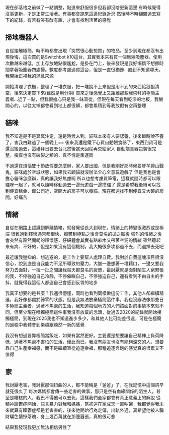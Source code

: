 現在部落格之前做了一點調整，點進來舒服很多但我卻沒啥更新這邊
有時候覺得沒事更新，才是正常生活著。有事都會跑來這邊紀錄近況
然後時不時翻閱過去寫下的紀錄，有苦有笑有酸有甜，才會有找到活著的感覺

掃地機器人
-
自從接觸極簡，時不時都會出現「突然很心動想買」的物品。至少到現在都沒有出現後悔，這次買的是Switchbot k10這台，其實我本來有買一個無線吸塵器，使用次數越來越低，加上存放地點很尷尬，是掛在門上，後來發現是我好懶惰不想挪時間拿著吸塵器四處掃。數度都考慮過買這台，但是一直很猶豫...直到不知道哪天，我開始正視我的混亂來源

開始清理了衣櫃，整理了一堆衣服，把一堆說不上來但是用不到的東西給狠狠清空，後來決定買下來(雖然是用分期)
買來之後感覺上又距離那些我崇拜的極簡主義者...近了一點，但我很擔心只是我一昧盲從，但現在每天看到乾淨的地板，我蠻開心的，以往太懶都會看到地上都很髒，都會累積到等我放假有空再整理

貓咪
-
我不知道是不是冥冥注定，還是時候未到。貓咪本來有人要認養，後來臨時說不養了，害我白難過了一個晚上==
後來我還是鐵下心買自動餵食器了，東西到貨可是還沒搬過去，這禮拜日要去台北然後當天回程再交給家人
自動餵食器包裝很完整，檢查也沒有破裂之類的，真不愧是集運商

不過還在煩惱雙十節放假要怎麼辦，家人要出國，但是我剛好那時候要肝羊蹄山戰鬼，貓咪處於空城狀態，如果我去顧貓就沒辦法全心全意玩遊戲了
但是我也是會擔心貓咪怎麼辦，真的讓我好焦慮啊
所以也想考慮買筆電，這樣就隨時都可以跟貓咪一起了，就可以隨時移動過去一邊玩遊戲一邊摸貓了
還是希望我後續可以找到便宜租金，離公司近，空間大的房子可以養貓，現在都還找不到便宜又大碗的房間，好痛苦

情緒
-
自從在網路上認識到解離情緒，就發覺從長大到現在，情緒上的轉變很激烈或是極端
很難過到釋懷通常都很快，抑鬱到極點之後會莫名的拋之腦後
強烈的情緒之後會突然有豁然開朗的釋懷感，仔細體會其實有點麻木又帶著空洞的情緒
雖然聽起來有病、不好的，但是如果沒有這個機制，我大概很多坎都過不去，而選擇去死吧

最近讓我壓抑的、想逃避的，是工作上要幫人處理自費。我對於自費這塊項目很沒信心，說到底是自我能力不足所導致的壓力，大腦一邊想著一堆藉口，一邊又要我努力去面對，一拉一扯之間讓我每天都莫名的疲憊，最討厭就是面對陌生人窮緊張的我，不停強迫自己冷靜，不停催眠自己，不停強迫自己，還有看到不由自主的手抖，就覺得我這個人都連自己會感到反胃的地步

我真正想要的是甚麼？我還很懵懂，同時也看到同樣做這份工作，其他人卻繼續精進，我好像都處於歸零的狀態。但是我無法放棄極簡這件事，我也沒辦法像那些日本極簡主義者，過著不焦慮的生活，我知道每個地方的人們該面對的事情本來就不同，但至少現在唯獨極簡這件事我沒有放棄的念頭，從過去2020的紀錄就開始接觸極簡，到現在2025我也不知道進步多少，和其他人比可能差很遠，可是在極簡的過程中我體會到樂趣跟煥然一新的感覺

我沒有想過要靠極簡當飯吃，如果有當然更好。主要還是想要讓自己精神上負荷降低，過著不焦慮不害怕的生活，僅此而已。我沒有朋友也沒有能夠深交的人，想要靠自己生產幸福感，而不是繼續盲從追逐幸福，那種追逐奔跑的感覺真的很累又不值得

家
-
我討厭老害，我討厭那個扭曲的人，那不能稱是「爸爸」了，在我記憶中這個詞早就死很久了
每次媽媽都會傳一些老害的做事，那只是空有血緣關係的陌生人，甚至是糟糕的人，我巴不得他可以去死，這樣我們全家都會有真正意義上的解脫
從精神躁鬱症開始，語言暴力對我和媽媽，當初還在家成天一直吵架，我都覺得我未來就算有躁鬱症都是老害害的，後來他開始行為走偏，出軌外遇，真希望他被人騙財騙色悽慘落魄，身上幾百萬就在那邊囂張，真的很可悲

結果我發現我更加無法相信男性了


